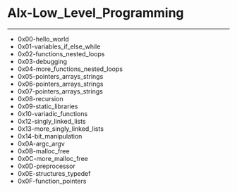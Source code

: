 # Alx-Low_Level_Programming
***
*  0x00-hello_world
*  0x01-variables_if_else_while
*  0x02-functions_nested_loops
*  0x03-debugging
*  0x04-more_functions_nested_loops
*  0x05-pointers_arrays_strings
*  0x06-pointers_arrays_strings
*  0x07-pointers_arrays_strings
*  0x08-recursion
*  0x09-static_libraries
*  0x10-variadic_functions
*  0x12-singly_linked_lists
*  0x13-more_singly_linked_lists
*  0x14-bit_manipulation
*  0x0A-argc_argv
*  0x0B-malloc_free
*  0x0C-more_malloc_free
*  0x0D-preprocessor
*  0x0E-structures_typedef
*  0x0F-function_pointers